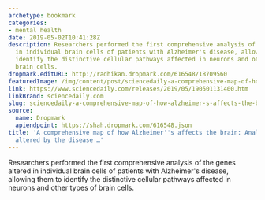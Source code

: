 ```yaml
---
archetype: bookmark
categories:
- mental health
date: 2019-05-02T10:41:28Z
description: Researchers performed the first comprehensive analysis of the genes altered
  in individual brain cells of patients with Alzheimer's disease, allowing them to
  identify the distinctive cellular pathways affected in neurons and other types of
  brain cells.
dropmark.editURL: http://radhikan.dropmark.com/616548/18709560
featuredImage: /img/content/post/sciencedaily-a-comprehensive-map-of-how-alzheimer-s-affects-the-brain-analysis-of-genes-altered-by-the-disease.jpg
link: https://www.sciencedaily.com/releases/2019/05/190501131400.htm
linkBrand: sciencedaily.com
slug: sciencedaily-a-comprehensive-map-of-how-alzheimer-s-affects-the-brain-analysis-of-genes-altered-by-the-disease
source:
  name: Dropmark
  apiendpoint: https://shah.dropmark.com/616548.json
title: 'A comprehensive map of how Alzheimer''s affects the brain: Analysis of genes
  altered by the disease …'
---
```

Researchers performed the first comprehensive analysis of the genes altered in individual brain cells of patients with Alzheimer's disease, allowing them to identify the distinctive cellular pathways affected in neurons and other types of brain cells.